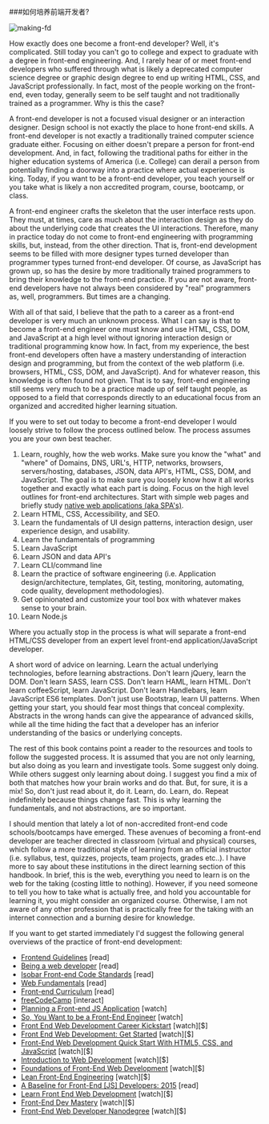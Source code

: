 ###如何培养前端开发者?

![making-fd](https://raw.githubusercontent.com/dwqs/fedHandlebook/master/images/made-fd.png)

How exactly does one become a front-end developer? Well, it's complicated. Still today you can't go to college and expect to graduate with a degree in front-end engineering. And, I rarely hear of or meet front-end developers who suffered through what is likely a deprecated computer science degree or graphic design degree to end up writing HTML, CSS, and JavaScript professionally. In fact, most of the people working on the front-end, even today, generally seem to be self taught and not traditionally trained as a programmer. Why is this the case?

A front-end developer is not a focused visual designer or an interaction designer. Design school is not exactly the place to hone front-end skills. A front-end developer is not exactly a traditionally trained computer science graduate either. Focusing on either doesn't prepare a person for front-end development. And, in fact, following the traditional paths for either in the higher education systems of America (i.e. College) can derail a person from potentially finding a doorway into a practice where actual experience is king. Today, if you want to be a front-end developer, you teach yourself or you take what is likely a non accredited program, course, bootcamp, or class.

A front-end engineer crafts the skeleton that the user interface rests upon. They must, at times, care as much about the interaction design as they do about the underlying code that creates the UI interactions. Therefore, many in practice today do not come to front-end engineering with programming skills, but, instead, from the other direction. That is, front-end development seems to be filled with more designer types turned developer than programmer types turned front-end developer. Of course, as JavaScript has grown up, so has the desire by more traditionally trained programmers to bring their knowledge to the front-end practice. If you are not aware, front-end developers have not always been considered by "real" programmers as, well, programmers. But times are a changing.

With all of that said, I believe that the path to a career as a front-end developer is very much an unknown process. What I can say is that to become a front-end engineer one must know and use HTML, CSS, DOM, and JavaScript at a high level without ignoring interaction design or traditional programming know how. In fact, from my experience, the best front-end developers often have a mastery understanding of interaction design and programming, but from the context of the web platform (i.e. browsers, HTML, CSS, DOM, and JavaScript). And for whatever reason, this knowledge is often found not given. That is to say, front-end engineering still seems very much to be a practice made up of self taught people, as opposed to a field that corresponds directly to an educational focus from an organized and accredited higher learning situation.

If you were to set out today to become a front-end developer I would loosely strive to follow the process outlined below. The process assumes you are your own best teacher.

1. Learn, roughly, how the web works. Make sure you know the "what" and "where" of Domains, DNS, URL's, HTTP, networks, browsers, servers/hosting, databases, JSON, data API's, HTML, CSS, DOM, and JavaScript. The goal is to make sure you loosely know how it all works together and exactly what each part is doing. Focus on the high level outlines for front-end architectures. Start with simple web pages and briefly study [native web applications (aka SPA's)](https://blog.andyet.com/2015/01/22/native-web-apps).
2. Learn HTML, CSS, Accessibility, and SEO.
3. Learn the fundamentals of UI design patterns, interaction design, user experience design, and usability.
4. Learn the fundamentals of programming
5. Learn JavaScript
6. Learn JSON and data API's
7. Learn CLI/command line
8. Learn the practice of software engineering (i.e. Application design/architecture, templates, Git, testing, monitoring, automating, code quality, development methodologies).
9. Get opinionated and customize your tool box with whatever makes sense to your brain.
10. Learn Node.js

Where you actually stop in the process is what will separate a front-end HTML/CSS developer from an expert level front-end application/JavaScript developer.

A short word of advice on learning. Learn the actual underlying technologies, before learning abstractions. Don't learn jQuery, learn the DOM. Don't learn SASS, learn CSS. Don't learn HAML, learn HTML. Don't learn coffeeScript, learn JavaScript. Don't learn Handlebars, learn JavaScript ES6 templates. Don't just use Bootstrap, learn UI patterns. When getting your start, you should fear most things that conceal complexity. Abstracts in the wrong hands can give the appearance of advanced skills, while all the time hiding the fact that a developer has an inferior understanding of the basics or underlying concepts.

The rest of this book contains point a reader to the resources and tools to follow the suggested process. It is assumed that you are not only learning, but also doing as you learn and investigate tools. Some suggest only doing. While others suggest only learning about doing. I suggest you find a mix of both that matches how your brain works and do that. But, for sure, it is a mix! So, don't just read about it, do it. Learn, do. Learn, do. Repeat indefinitely because things change fast. This is why learning the fundamentals, and not abstractions, are so important.

I should mention that lately a lot of non-accredited front-end code schools/bootcamps have emerged. These avenues of becoming a front-end developer are teacher directed in classroom (virtual and physical) courses, which follow a more traditional style of learning from an official instructor (i.e. syllabus, test, quizzes, projects, team projects, grades etc..). I have more to say about these institutions in the direct learning section of this handbook. In brief, this is the web, everything you need to learn is on the web for the taking (costing little to nothing). However, if you need someone to tell you how to take what is actually free, and hold you accountable for learning it, you might consider an organized course. Otherwise, I am not aware of any other profession that is practically free for the taking with an internet connection and a burning desire for knowledge.

If you want to get started immediately I'd suggest the following general overviews of the practice of front-end development:

<ul>
<li><a href="https://github.com/bendc/frontend-guidelines">Frontend Guidelines</a> [read]</li>
<li><a href="http://www.yellowshoe.com.au/standards">Being a web developer</a> [read]</li>
<li><a href="http://isobar-idev.github.io/code-standards/">Isobar Front-end Code Standards</a> [read]</li>
<li><a href="https://developers.google.com/web/fundamentals">Web Fundamentals</a> [read]</li>
<li><a href="https://gist.github.com/stevekinney/03027e71aac341af14a2">Front-end Curriculum</a> [read]</li>
<li><a href="http://freecodecamp.com/">freeCodeCamp</a> [interact]</li>
<li><a href="https://www.youtube.com/watch?v=q4zEGkjTBFA">Planning a Front-end JS Application</a> [watch]</li>
<li><a href="https://www.youtube.com/watch?v=Lsg84NtJbmI">So, You Want to be a Front-End Engineer</a> [watch]</li>
<li><a href="http://www.pluralsight.com/courses/front-end-web-development-career-kickstart">Front End Web Development Career Kickstart</a> [watch][$]</li>
<li><a href="http://www.pluralsight.com/courses/front-end-web-development-get-started">Front End Web Development: Get Started</a> [watch][$]</li>
<li><a href="http://www.pluralsight.com/courses/front-end-web-app-html5-javascript-css">Front-End Web Development Quick Start With HTML5, CSS, and JavaScript</a> [watch][$]</li>
<li><a href="https://frontendmasters.com/courses/web-development/">Introduction to Web Development</a> [watch][$]</li>
<li><a href="https://www.udemy.com/foundations-of-front-end-development/">Foundations of Front-End Web Development</a> [watch][$]</li>
<li><a href="https://frontendmasters.com/courses/lean-front-end-engineering/">Lean Front-End Engineering</a> [watch][$]</li>
<li><a href="http://rmurphey.com/blog/2015/03/23/a-baseline-for-front-end-developers-2015/">A Baseline for Front-End [JS] Developers: 2015</a> [read]</li>
<li><a href="https://teamtreehouse.com/tracks/front-end-web-development">Learn Front End Web Development</a> [watch][$]</li>
<li><a href="https://mijingo.com/products/bundles/front-end-dev-mastery/">Front-End Dev Mastery</a> [watch][$]</li>
<li><a href="https://www.udacity.com/course/front-end-web-developer-nanodegree--nd001">Front-End Web Developer Nanodegree</a> [watch][$]</li>
</ul>